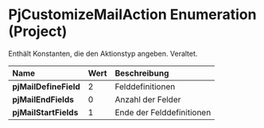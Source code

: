 
# PjCustomizeMailAction Enumeration (Project)

Enthält Konstanten, die den Aktionstyp angeben. Veraltet.



|**Name**|**Wert**|**Beschreibung**|
|:-----|:-----|:-----|
|**pjMailDefineField**|2|Felddefinitionen|
|**pjMailEndFields**|0|Anzahl der Felder|
|**pjMailStartFields**|1|Ende der Felddefinitionen|
